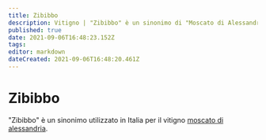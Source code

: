 ```yaml
---
title: Zibibbo
description: Vitigno | "Zibibbo" è un sinonimo di "Moscato di Alessandria"
published: true
date: 2021-09-06T16:48:23.152Z
tags: 
editor: markdown
dateCreated: 2021-09-06T16:48:20.461Z
---
```


# Zibibbo

"Zibibbo" è un sinonimo utilizzato in Italia per il vitigno [moscato di alessandria](/vitigni/Italia/bacca-bianca/moscato-di-alessandria).